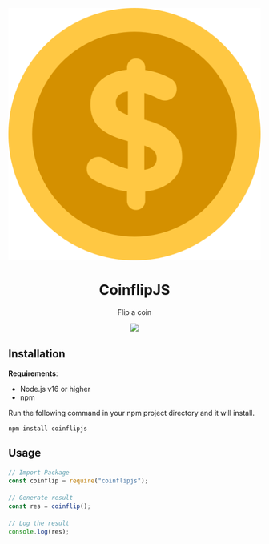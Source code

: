 <p align="center"><img src="logo.png"></p>

<h1 align="center">CoinflipJS</h1>
<p align="center">Flip a coin</p>

<p align="center"><img src="https://skillicons.dev/icons?i=js"></p>

## Installation
**Requirements**:
- Node.js v16 or higher
- npm

Run the following command in your npm project directory and it will install.
```
npm install coinflipjs
```

## Usage
```js
// Import Package
const coinflip = require("coinflipjs");

// Generate result
const res = coinflip();

// Log the result
console.log(res);
```
